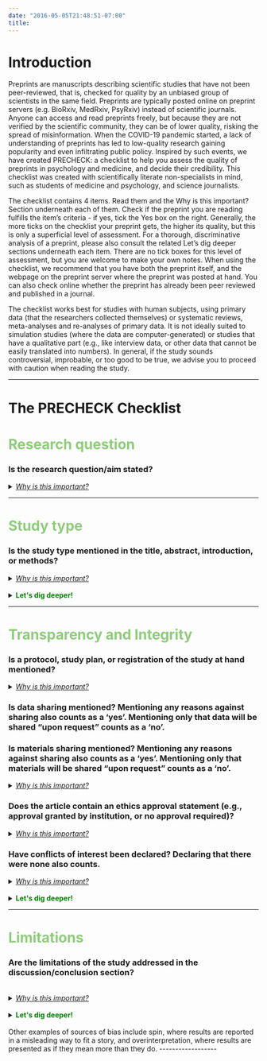 ```yaml
---
date: "2016-05-05T21:48:51-07:00"
title: 
---
```


# Introduction

Preprints are manuscripts describing scientific studies that have not been peer-reviewed, that is, checked for quality by an unbiased group of scientists in the same field. Preprints are typically posted online on preprint servers (e.g. BioRxiv, MedRxiv, PsyRxiv) instead of scientific journals. Anyone can access and read preprints freely, but because they are not verified by the scientific community, they can be of lower quality, risking the spread of misinformation. When the COVID-19 pandemic started, a lack of understanding of preprints has led to low-quality research gaining popularity and even infiltrating public policy. Inspired by such events, we have created PRECHECK: a checklist to help you assess the quality of preprints in psychology and medicine, and decide their credibility. This checklist was created with scientifically literate non-specialists in mind, such as students of medicine and psychology, and science journalists.

The checklist contains 4 items. Read them and the Why is this important? Section underneath each of them. Check if the preprint you are reading fulfills the item’s criteria - if yes, tick the Yes box on the right. Generally, the more ticks on the checklist your preprint gets, the higher its quality, but this is only a superficial level of assessment. For a thorough, discriminative analysis of a preprint, please also consult the related Let’s dig deeper sections underneath each item. There are no tick boxes for this level of assessment, but you are welcome to make your own notes. When using the checklist, we recommend that you have both the preprint itself, and the webpage on the preprint server where the preprint was posted at hand. You can also check online whether the preprint has already been peer reviewed and published in a journal.

The checklist works best for studies with human subjects, using primary data (that the researchers collected themselves) or systematic reviews, meta-analyses and re-analyses of primary data. It is not ideally suited to simulation studies (where the data are computer-generated) or studies that have a qualitative part (e.g., like interview data, or other data that cannot be easily translated into numbers). In general, if the study sounds controversial, improbable, or too good to be true, we advise you to proceed with caution when reading the study.



-------------

# The PRECHECK Checklist
# <span style="color:#8ECC7A">Research question</span>

### Is the research question/aim stated?



<details>
<summary> <i><u>Why is this important?</u></i> </summary>

A study cannot be done without a research question/aim. A clear and precise research question/aim is necessary for all later decisions on the design of the study. The research question/aim should ideally be part of the abstract and explained in more detail at the end of the introduction.
<br>
</details>

-------------

# <span style="color:#8ECC7A">Study type</span>

### Is the study type mentioned in the title, abstract, introduction, or methods?


<details>
<summary> <i><u>Why is this important?</u></i> </summary>
For a study to be done well and to provide credible results, it has to be planned properly from the start, which includes deciding on the type of study that is best suited to address the research question/aim. There are various types of study (e.g., observational studies, randomised experiments, case studies, etc.),and knowing what type a study was can help to evaluate whether the study was good or not.

<br>

<details>
<summary> <i><u>What is the study type?</u></i> </summary>
  Some common examples include:

  - <b> observational studies </b> - studies where the experimental conditions are not manipulated by the researcher and the data are collected as they become available. For example, surveying a large group of people about their symptoms is observational. So is collecting nasal swabs from all patients in a ward, without having allocated them to different pre-designed treatment groups. Analysing data from registries or records is also observational. For more information on what to look for in a preprint on a study of this type, please consult the relevant reporting guidelines: [STROBE](https://www.equator-network.org/reporting-guidelines/strobe/).

  - <b> randomised experiments </b> - studies where participants are randomly allocated to different pre-designed experimental conditions (these include Randomised controlled trials [RCTs]). For example, to test the effectiveness of a drug, patients in a ward can be randomly allocated to a group that receives the drug in question, and a group that receives standard treatment, and then followed up for signs of improvement. For more information on what to look for in a preprint on a study of this type, please consult the relevant reporting guidelines: [CONSORT](https://www.equator-network.org/reporting-guidelines/consort/).

  - <b> case studies </b> - studies that report data from a single patient or a single group of patients. For more information on what to look for in a preprint on a study of this type, please consult the relevant reporting guidelines: [CARE](https://www.equator-network.org/reporting-guidelines/care/).

  - <b> systematic reviews and meta-analyses </b> - summaries of the findings of already existing, independent studies. For more information on what tolook for in a preprint on a study of this type, please consult the relevant reporting guidelines: [PRISMA](https://www.equator-network.org/reporting-guidelines/prisma/).

</details>
</details>


<br>

<details>
<summary> <b><span style="color:#008000">Let's dig deeper!</span></b> </summary>
If the study type is not explicitly stated, check whether you can identify the study type after reading the paper. 


Use the questions below for guidance:

- Does the study pool the results from multiple previous studies?  
  - If yes, it falls in the category systematic review/meta-analysis.  
- Does the study compare two or more experimenter-generated conditions or interventions in a randomised manner?  
  - If yes, it is a randomised experiment.  
- Does the study explore the relationship between characteristics that were not experimenter-generated?  
  - If yes, then it is an observational study.    
- Does the study document one or multiple clinical cases?  
  - If yes, it is a case study.
</details>

------------------

# <span style="color:#8ECC7A">Transparency and Integrity </span>

### Is a protocol, study plan, or registration of the study at hand mentioned?  
<details>
<summary> <i><u>Why is this important?</u></i> </summary>
<b> Study protocols, plans, and registrations</b> serve to define a study’s research question, sample, and data collection method. They are usually written before the study is conducted, thus preventing researchers from changing their hypotheses based on their results, which adds credibility. Some study types, like RCT’s, must be registered. 
</details>

### Is data sharing mentioned? Mentioning any reasons against sharing also counts as a ‘yes’. Mentioning only that data will be shared “upon request” counts as a ‘no’.


### Is materials sharing mentioned? Mentioning any reasons against sharing also counts as a ‘yes’. Mentioning only that materials will be shared “upon request” counts as a ‘no’.
<details>
<summary> <i><u>Why is this important?</u></i> </summary>
<b> Sharing data and materials</b> is good scientific practice which allows people to review what was done in the study, and to try to reproduce the results. Materials refer to the tools used to conduct the study, such as code, chemicals, tests, surveys, statistical software, etc. Sometimes, authors may state that data will be “available upon request”, or during review, but that does not guarantee that they will actually share the data when asked, or after the preprint is published.
</details>

### Does the article contain an ethics approval statement (e.g., approval granted by institution, or no approval required)?
<details>
<summary> <i><u>Why is this important?</u></i> </summary>
Before studies are conducted, they must get <b> approval from an ethical review board</b>, which ensures that no harm will come to the study participants and that their rights will not be infringed. Studies that use previously collected data do not normally need ethical approval. Ethical approval statements are normally found in the methods section.
</details>

### Have conflicts of interest been declared? Declaring that there were none also counts.
<details>
<summary> <i><u>Why is this important?</u></i> </summary>
Researchers have to <b>declare any conflicts of interest</b> that may have biased the way they conducted their study. For example, the research was perhaps funded by a company that produces the treatment of interest, or the researcher has received payments from that company for consultancy work. If a conflict of interest has not been declared, or if a lack of conflict of interest was declared, but a researcher’s affiliation matches with an intervention used in the study (e.g., the company that produces the drug that is found to be the most effective), that could indicate a potential conflict of interest, and a possible bias in the results. A careful check of the affiliation of the researchers can help identify potential conflicts of interest or other inconsistencies. Conflicts of interests should be declared in a dedicated section along with the contributions of each author to the paper
</details>

<br>

<details>
<summary> <b><span style="color:#008000">Let's dig deeper!</span></b> </summary>

- Can you access the protocol/study plan (e.g., via number or hyperlink)  
- Can you access at least part of the data (e.g., via hyperlink, or on the preprint server). Not applicable in case of a valid reason for not sharing.  
- Can you access at least part of the materials (e.g., via hyperlink, or on the preprint server). Not applicable in case of a valid reason for not sharing.  
- Can the ethical approval be verified (e.g., by number). Not applicable if it is clear that no approval was needed.

By ‘access’, we mean whether you can look up and see the actual protocol, data, materials, and ethical approval. If you can, you can also look into whether it matches what is reported in the preprint.  

</details>

-------------------

# <span style="color:#8ECC7A">Limitations</span>

### Are the limitations of the study addressed in the discussion/conclusion section?


<br>

<details>
<summary> <i><u>Why is this important?</u></i> </summary>
No research study is perfect, and it is important that researchers are transparent about the limitations of their own work. For example, many study designs cannot provide causal evidence, and some inadvertent biases in the design can skew results.Other studies are based on more or less plausible assumptions. Such issues should be discussed either in the Discussion, or even in a dedicated Limitations section.
</details>

<br>

<details>
<summary> <b><span style="color:#008000">Let's dig deeper!</span></b> </summary>
Check for potential biases yourself. Here are some examples of potential sources of bias: 

1. Check the <b>study’s sample</b> (methods section). Do the participants represent the target population? Testing a drug only on white male British smokers over 50 is probably not going to yield useful results for everyone living in the UK, for example. How many participants were there? There is no one-size-fits-all number of participants that makes a study good, but in general, the more participants, the stronger the evidence.  
2. Was there a <b>control group or control condition</b> (e.g., placebo group or non-intervention condition)? If not, was there a reason? Having a control group helps to determine whether the treatment under investigation truly has an effect on an experimental group and reduces the possibility of making an erroneous conclusion. Not every study can have such controls though. Observational studies, for example, typically do not have a control group or condition, nor do case studies or reviews. If your preprint is on an observational study, case study, or review, this item may not apply.  
3. Was there <b>randomisation</b>? That is, was theallocation of participants or groups of participants to experimental conditions done in a random way? If not, was there a reason? Randomisation is an excellent way to ensure that differences between treatment groups are due to treatment and not confoundedby other factors. For example, if different treatments are given to patients based on their disease severity, and not at random, then the results could be due to either treatment effects or disease severity effects, or an interaction -we cannot know. However, some studies, like observational studies, case studies, or reviews, do not require randomisation.If your preprint is on an observational study, case study, or review, this item may not apply.  
4. Was there <b>blinding</b>? Blinding means that some or all people involved in the study did not know how participants were assigned to experimental conditions. For example, ifparticipants in a study do not know whether they are being administered a drug or a sham medication, the researchers can control for the placebo effect (people feeling better even after fake medication because of their expectation to get better). However, blinding is not always possible and cannot be applied in observational studies or reanalyses of existing non-blinded data, for example.If your preprint is on an observational study, case study, or review, this item may not apply).
</details>

<br>
Other examples of sources of bias include spin, where results are reported in a misleading way to fit a story, and overinterpretation, where results are presented as if they mean more than they do.
------------------
